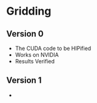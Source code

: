 # Gridding
## Version 0
- The CUDA code to be HIPified
- Works on NVIDIA
- Results Verified

## Version 1
- 
